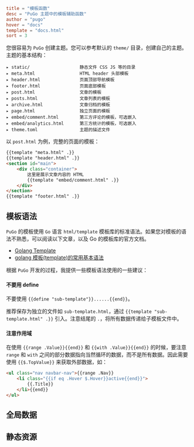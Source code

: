 ```toml
title = "模板函数"
desc = "PuGo 主题中的模板辅助函数"
author = "pugo"
hover = "docs"
template = "docs.html"
sort = 3
```

您很容易为 `PuGo` 创建主题。您可以参考默认的 `theme/` 目录，创建自己的主题。主题的基本结构：

    ▸ static/                   静态文件 CSS JS 等的目录            
    ▸ meta.html                 HTML header 头部模板
    ▸ header.html               页面顶部导航模板
    ▸ footer.html               页面底部模板
    ▸ post.html                 文章的模板
    ▸ posts.html                文章列表的模板
    ▸ archive.html              文章归档的模板
    ▸ page.html                 独立页面的模板
    ▸ embed/comment.html        第三方评论的模板，可选嵌入
    ▸ embed/analytics.html      第三方统计的模板，可选嵌入
    ▸ theme.toml                主题的描述文件

以 `post.html` 为例，完整的页面的模板：

```html
{{template "meta.html" .}}
{{template "header.html" .}}
<section id="main">
    <div class="container">
        这里是展示文章内容的 HTML 
        {{template "embed/comment.html" .}}
    </div>
</section>
{{template "footer.html" .}}
```

## 模板语法

`PuGo` 的模板使用 `Go` 语言 `html/template` 模板库的标准语法。如果您对模板的语法不熟悉，可以阅读以下文章，以及 Go 的模板库的官方文档。

- [Golang Template](http://www.jianshu.com/p/bee02c18b221)
- [golang 模板(template)的常用基本语法](http://studygolang.com/articles/8023)

根据 `PuGo` 开发的过程，我提供一些模板语法使用的一些建议：

#### 不要用 define

不要使用 `{{define "sub-template"}}......{{end}}`。

推荐保存为独立的文件如 `sub-template.html`，通过 `{{template "sub-template.html" .}}` 引入。注意结尾的 `.`，将所有数据传递给子模板文件中。

#### 注意作用域

在使用 `{{range .Value}}{{end}}` 和 `{{with .Value}}{{end}}` 的时候，要注意 `range` 和 `with` 之间的部分数据指向当然循环的数据，而不是所有数据。因此需要使用 `{{$.TopValue}}` 来获取外部数据，如：

```html
<ul class="nav navbar-nav">{{range .Nav}}
    <li class="{{if eq .Hover $.Hover}}active{{end}}">
        {{.Title}}
    </li>{{end}}
</ul>
```

## 全局数据

## 静态资源